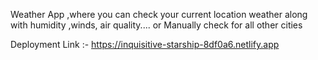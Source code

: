 Weather App ,where you can check your current location
weather along with humidity ,winds, air quality....
or Manually check for all other cities

Deployment Link :- https://inquisitive-starship-8df0a6.netlify.app
